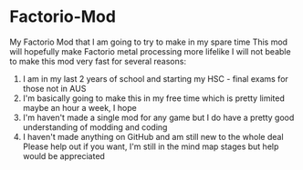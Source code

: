 # Factorio-Mod
My Factorio Mod that I am going to try to make in my spare time 
This mod will hopefully make Factorio metal processing more lifelike
I will not beable to make this mod very fast for several reasons:
1. I am in my last 2 years of school and starting my HSC - final exams for those not in AUS
2. I'm basically going to make this in my free time which is pretty limited maybe an hour a week, I hope
3. I'm haven't made a single mod for any game but I do have a pretty good understanding of modding and coding
4. I haven't made anything on GitHub and am still new to the whole deal
Please help out if you want, I'm still in the mind map stages but help would be appreciated 
